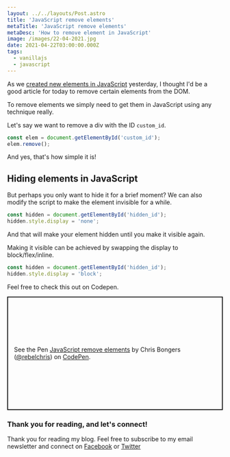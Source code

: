 ```yaml
---
layout: ../../layouts/Post.astro
title: 'JavaScript remove elements'
metaTitle: 'JavaScript remove elements'
metaDesc: 'How to remove element in JavaScript'
image: /images/22-04-2021.jpg
date: 2021-04-22T03:00:00.000Z
tags:
  - vanillajs
  - javascript
---
```


As we [created new elements in JavaScript](https://daily-dev-tips.com/posts/javascript-creating-a-new-element/) yesterday, I thought I'd be a good article for today to remove certain elements from the DOM.

To remove elements we simply need to get them in JavaScript using any technique really.

Let's say we want to remove a div with the ID `custom_id`.

```js
const elem = document.getElementById('custom_id');
elem.remove();
```

And yes, that's how simple it is!

## Hiding elements in JavaScript

But perhaps you only want to hide it for a brief moment?
We can also modify the script to make the element invisible for a while.

```js
const hidden = document.getElementById('hidden_id');
hidden.style.display = 'none';
```

And that will make your element hidden until you make it visible again.

Making it visible can be achieved by swapping the display to block/flex/inline.

```js
const hidden = document.getElementById('hidden_id');
hidden.style.display = 'block';
```

Feel free to check this out on Codepen.

<p class="codepen" data-height="265" data-theme-id="dark" data-default-tab="js,result" data-user="rebelchris" data-slug-hash="PoWdmOP" style="height: 265px; box-sizing: border-box; display: flex; align-items: center; justify-content: center; border: 2px solid; margin: 1em 0; padding: 1em;" data-pen-title="JavaScript remove elements">
  <span>See the Pen <a href="https://codepen.io/rebelchris/pen/PoWdmOP">
  JavaScript remove elements</a> by Chris Bongers (<a href="https://codepen.io/rebelchris">@rebelchris</a>)
  on <a href="https://codepen.io">CodePen</a>.</span>
</p>
<script async src="https://cpwebassets.codepen.io/assets/embed/ei.js"></script>

### Thank you for reading, and let's connect!

Thank you for reading my blog. Feel free to subscribe to my email newsletter and connect on [Facebook](https://www.facebook.com/DailyDevTipsBlog) or [Twitter](https://twitter.com/DailyDevTips1)
